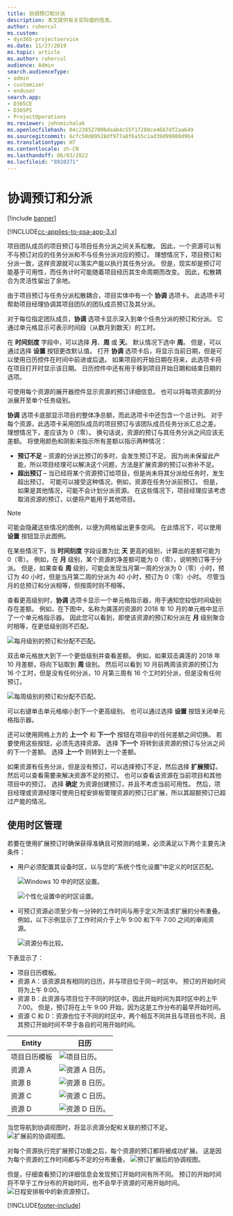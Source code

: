 ```yaml
---
title: 协调预订和分派
description: 本文提供有关实际值的信息。
author: ruhercul
ms.custom:
- dyn365-projectservice
ms.date: 11/27/2019
ms.topic: article
ms.author: ruhercul
audience: Admin
search.audienceType:
- admin
- customizer
- enduser
search.app:
- D365CE
- D365PS
- ProjectOperations
ms.reviewer: johnmichalak
ms.openlocfilehash: 04c238527006daab4c55f17280ce46b7df2aa649
ms.sourcegitcommit: 6cfc50d89528df977a8f6a55c1ad39d99800d9b4
ms.translationtype: HT
ms.contentlocale: zh-CN
ms.lasthandoff: 06/03/2022
ms.locfileid: "8920371"
---
```

# <a name="reconcile-bookings-and-assignments"></a>协调预订和分派

[!include [banner](../includes/psa-now-project-operations.md)]

[!INCLUDE[cc-applies-to-psa-app-3.x](../includes/cc-applies-to-psa-app-3x.md)]

项目团队成员的项目预订与项目任务分派之间关系松散。 因此，一个资源可以有不与预订对应的任务分派和不与任务分派对应的预订。 理想情况下，项目预订和分派一致，这样资源就可以落实产能以执行其任务分派。 但是，现实却是预订可能基于可用性，而任务计时可能随着项目经历其生命周期而改变。 因此，松散耦合为灵活性留出了余地。

由于项目预订与任务分派松散耦合，项目实体中有一个 **协调** 选项卡。 此选项卡可帮助项目经理协调其项目团队的团队成员预订及其分派。

对于每位指定团队成员，**协调** 选项卡显示深入到单个任务分派的预订和分派。 它通过单元格显示可表示时间段（从数月到数天）的工时。

在 **时间刻度** 字段中，可以选择 **月**、**周** 或 **天**。 默认情况下选中 **周**。 但是，可以通过选择 **设置** 按钮更改默认值。 打开 **协调** 选项卡后，将显示当前日期，但是可以使用日历控件在时间中前进或后退。 如果项目的开始日期在将来，此选项卡将在项目打开时显示该日期。 日历控件中还有用于移到项目开始日期和结束日期的选项。

可使用每个资源的展开器控件显示资源的预订详细信息。 也可以将每项资源的分派展开至单个任务级别。

**协调** 选项卡底部显示项目的整体净总额，而此选项卡中还包含一个总计列。 对于每个资源，此选项卡采用团队成员的项目预订与该团队成员任务分派汇总之差。 理想情况下，差应该为 0（零）。 换句话说，资源的预订与其任务分派之间应该无差额。 将使用颜色和阴影来指示所有差额以指示两种情况：

- **预订不足** – 资源的分派比预订的多时，会发生预订不足。 因为尚未保留此产能，所以项目经理可以解决这个问题，方法是扩展资源的预订以弥补不足。
- **超出预订** – 当已经将某个资源预订给项目，但是尚未将其分派给任务时，发生超出预订。 可能可以接受这种情况，例如，资源在任务分派前预订。 但是，如果是其他情况，可能不会计划分派资源。 在这些情况下，项目经理应该考虑取消资源的预订，以便将产能用于其他项目。

> [!NOTE]
> 可能会隐藏这些情况的图例，以便为网格留出更多空间。 在此情况下，可以使用 **设置** 按钮显示此图例。

在某些情况下，当 **时间刻度** 字段设置为比 **天** 更高的级别，计算出的差额可能为 0（零）。 例如，在 **月** 级别，某个资源的净差额可能为 0（零），说明预订等于分派。 但是，如果查看 **周** 级别，可能会发现当月第一周的分派为 0（零）小时，预订为 40 小时，但是当月第二周的分派为 40 小时，预订为 0（零）小时。 尽管当月的总预订和分派相等，但按周时则不相等。

查看更高级别时，**协调** 选项卡显示一个单元格指示器，用于通知您较低时间级别存在差额。 例如，在下图中，名称为龚莲的资源的 2018 年 10 月的单元格中显示了一个单元格指示器。 因此您可以看到，即使该资源的预订和分派在 **月** 级别聚合时相等，在更低级别则不匹配。

![每月级别的预订和分配不匹配。](media/reconcile-assignments-01.JPG)

双击单元格放大到下一个更低级别并查看差额。 例如，如果双击龚莲的 2018 年 10 月差额，将向下钻取到 **周** 级别。 然后可以看到 10 月前两周该资源的预订为 16 个工时，但是没有任何分派，10 月第三周有 16 个工时的分派，但是没有任何预订。

![每周级别的预订和分配不匹配。](media/reconcile-assignments-02.JPG)

可以右键单击单元格缩小到下一个更高级别。 也可以通过选择 **设置** 按钮关闭单元格指示器。 

还可以使用网格上方的 **上一个** 和 **下一个** 按钮在项目中的任何差额之间切换。 若要使用这些按钮，必须先选择资源。 选择 **下一个** 将转到该资源的预订与分派之间的下一个差额。 选择 **上一个** 则转到上一个差额。

如果资源有任务分派，但是没有预订，可以选择预订不足，然后选择 **扩展预订**。 然后可以查看需要来解决资源不足的预订。 也可以查看该资源在当前项目和其他项目中的预订。 选择 **确定** 为资源创建预订，并且不考虑当前可用性。 然后，项目经理或资源经理可使用日程安排板管理资源的预订已扩展，所以其超额预订已超过产能的情况。

## <a name="managing-with-time-zones"></a>使用时区管理
若要在使用扩展预订时确保获得准确且可预测的结果，必须满足以下两个主要先决条件：  

- 用户必须配置其设备时区，以与您的“系统个性化设置”中定义的时区匹配。
 
  ![Windows 10 中的时区设置。](media/reconcile-assignments-03.png)

  ![个性化设置中的时区设置。](media/reconcile-assignments-04.png)
 
- 可预订资源必须至少有一分钟的工作时间与用于定义所请求扩展的分布重叠。 例如，以下示例显示了工作时间介于上午 9:00 和下午 7:00 之间的审阅资源。 

  ![资源分布比较。](media/reconcile-assignments-05.png)

下表显示了：

- 项目日历模板。
- 资源 A：该资源具有相同的日历，并与项目位于同一时区中。 预订的开始时间将为上午 9:00。
- 资源 B：此资源与项目位于不同的时区中，因此开始时间为其时区中的上午 7:00。 但是，预订将在上午 9:00 开始，因为这是工作分布的最早开始时间。
- 资源 C 和 D：资源也位于不同的时区中，两个相互不同并且与项目也不同，且其预订开始时间不早于各自的可用开始时间。

|Entity  |日历  |
|-|-|
|项目日历模板   | ![项目日历。](media/reconcile-assignments-06.png) |
|资源 A  | ![资源 A 日历。](media/reconcile-assignments-06.png) |
|资源 B  |  ![资源 B 日历。](media/reconcile-assignments-07.png) |
|资源 C  |  ![资源 C 日历。](media/reconcile-assignments-08.png) |
|资源 D  | ![资源 D 日历。](media/reconcile-assignments-09.png)  |
 
当您导航到协调视图时，将显示资源分配和关联的预订不足。
 ![扩展前的协调视图。](media/reconcile-assignments-10.png)

对每个资源执行完扩展预订功能之后，每个资源的预订都将被成功扩展。 这是因为每个资源的工作时间都与不足的分布重叠。
 ![预订扩展后的协调视图。](media/reconcile-assignments-11.png) 

但是，仔细查看预订的详细信息会发现预订开始时间有所不同。 预订的开始时间将不早于工作分布的开始时间，也不会早于资源的可用开始时间。
 ![日程安排板中的新资源预订。](media/reconcile-assignments-12.png)


[!INCLUDE[footer-include](../includes/footer-banner.md)]
